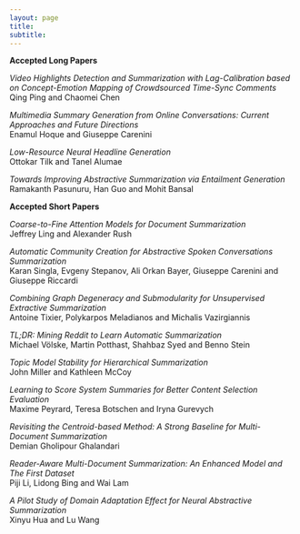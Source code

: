 ```yaml
---
layout: page
title: 
subtitle: 
---
```

**Accepted Long Papers**

*Video Highlights Detection and Summarization with Lag-Calibration based on Concept-Emotion Mapping of Crowdsourced Time-Sync Comments* <br/>
Qing Ping and Chaomei Chen

*Multimedia Summary Generation from Online Conversations: Current Approaches and Future Directions* <br/>
Enamul Hoque and Giuseppe Carenini

*Low-Resource Neural Headline Generation* <br/>
Ottokar Tilk and Tanel Alumae

*Towards Improving Abstractive Summarization via Entailment Generation* <br/>
Ramakanth Pasunuru, Han Guo and Mohit Bansal


**Accepted Short Papers**

*Coarse-to-Fine Attention Models for Document Summarization* <br/>
Jeffrey Ling and Alexander Rush

*Automatic Community Creation for Abstractive Spoken Conversations Summarization* <br/>
Karan Singla, Evgeny Stepanov, Ali Orkan Bayer, Giuseppe Carenini and Giuseppe Riccardi

*Combining Graph Degeneracy and Submodularity for Unsupervised Extractive Summarization* <br/>
Antoine Tixier, Polykarpos Meladianos and Michalis Vazirgiannis

*TL;DR: Mining Reddit to Learn Automatic Summarization* <br/>
Michael Völske, Martin Potthast, Shahbaz Syed and Benno Stein

*Topic Model Stability for Hierarchical Summarization* <br/>
John Miller and Kathleen McCoy

*Learning to Score System Summaries for Better Content Selection Evaluation* <br/>
Maxime Peyrard, Teresa Botschen and Iryna Gurevych

*Revisiting the Centroid-based Method: A Strong Baseline for Multi-Document Summarization* <br/>
Demian Gholipour Ghalandari

*Reader-Aware Multi-Document Summarization: An Enhanced Model and The First Dataset* <br/>
Piji Li, Lidong Bing and Wai Lam

*A Pilot Study of Domain Adaptation Effect for Neural Abstractive Summarization* <br/>
Xinyu Hua and Lu Wang
